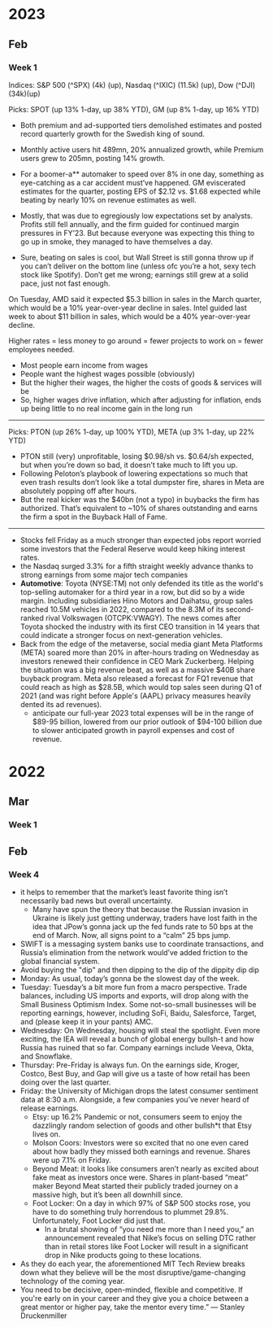# 2023

## Feb

### Week 1

Indices: S&P 500 (^SPX) (4k) (up), Nasdaq (^IXIC) (11.5k) (up), Dow (^DJI)(34k)(up)

Picks: SPOT (up 13% 1-day, up 38% YTD), GM (up 8% 1-day, up 16% YTD)

- Both premium and ad-supported tiers demolished estimates and posted record quarterly growth for the Swedish king of sound.
- Monthly active users hit 489mn, 20% annualized growth, while Premium users grew to 205mn, posting 14% growth.

- For a boomer-a** automaker to speed over 8% in one day, something as eye-catching as a car accident must’ve happened. GM eviscerated estimates for the quarter, posting EPS of $2.12 vs. $1.68 expected while beating by nearly 10% on revenue estimates as well.
- Mostly, that was due to egregiously low expectations set by analysts. Profits still fell annually, and the firm guided for continued margin pressures in FY’23. But because everyone was expecting this thing to go up in smoke, they managed to have themselves a day.

- Sure, beating on sales is cool, but Wall Street is still gonna throw up if you can’t deliver on the bottom line (unless ofc you’re a hot, sexy tech stock like Spotify). Don’t get me wrong; earnings still grew at a solid pace, just not fast enough.

On Tuesday, AMD said it expected $5.3 billion in sales in the March quarter, which would be a 10% year-over-year decline in sales.
Intel guided last week to about $11 billion in sales, which would be a 40% year-over-year decline.

Higher rates = less money to go around = fewer projects to work on = fewer employees needed.

- Most people earn income from wages
- People want the highest wages possible (obviously)
- But the higher their wages, the higher the costs of goods & services will be
- So, higher wages drive inflation, which after adjusting for inflation, ends up being little to no real income gain in the long run

---

Picks: PTON (up 26% 1-day, up 100% YTD), META (up 3% 1-day, up 22% YTD)

- PTON still (very) unprofitable, losing $0.98/sh vs. $0.64/sh expected, but when you’re down so bad, it doesn’t take much to lift you up.
- Following Peloton’s playbook of lowering expectations so much that even trash results don’t look like a total dumpster fire, shares in Meta are absolutely popping off after hours.
- But the real kicker was the $40bn (not a typo) in buybacks the firm has authorized. That’s equivalent to ~10% of shares outstanding and earns the firm a spot in the Buyback Hall of Fame.

---

- Stocks fell Friday as a much stronger than expected jobs report worried some investors that the Federal Reserve would keep hiking interest rates. 
- the Nasdaq surged 3.3% for a fifth straight weekly advance thanks to strong earnings from some major tech companies
- **Automotive**: Toyota (NYSE:TM) not only defended its title as the world's top-selling automaker for a third year in a row, but did so by a wide margin. Including subsidiaries Hino Motors and Daihatsu, group sales reached 10.5M vehicles in 2022, compared to the 8.3M of its second-ranked rival Volkswagen (OTCPK:VWAGY). The news comes after Toyota shocked the industry with its first CEO transition in 14 years that could indicate a stronger focus on next-generation vehicles.
- Back from the edge of the metaverse, social media giant Meta Platforms (META) soared more than 20% in after-hours trading on Wednesday as investors renewed their confidence in CEO Mark Zuckerberg. Helping the situation was a big revenue beat, as well as a massive $40B share buyback program. Meta also released a forecast for FQ1 revenue that could reach as high as $28.5B, which would top sales seen during Q1 of 2021 (and was right before Apple's (AAPL) privacy measures heavily dented its ad revenues).
  - anticipate our full-year 2023 total expenses will be in the range of $89-95 billion, lowered from our prior outlook of $94-100 billion due to slower anticipated growth in payroll expenses and cost of revenue.

# 2022

## Mar

### Week 1



## Feb

### Week 4
- it helps to remember that the market’s least favorite thing isn’t necessarily bad news but overall uncertainty.
  -  Many have spun the theory that because the Russian invasion in Ukraine is likely just getting underway, traders have lost faith in the idea that JPow’s gonna jack up the fed funds rate to 50 bps at the end of March. Now, all signs point to a “calm” 25 bps jump.
- SWIFT is a messaging system banks use to coordinate transactions, and Russia’s elimination from the network would’ve added friction to the global financial system.
- Avoid buying the "dip" and then dipping to the dip of the dippity dip dip
- Monday: As usual, today’s gonna be the slowest day of the week. 
- Tuesday: Tuesday’s a bit more fun from a macro perspective. Trade balances, including US imports and exports, will drop along with the Small Business Optimism Index. Some not-so-small businesses will be reporting earnings, however, including SoFi, Baidu, Salesforce, Target, and (please keep it in your pants) AMC. 
- Wednesday: On Wednesday, housing will steal the spotlight. Even more exciting, the IEA will reveal a bunch of global energy bullsh-t and how Russia has ruined that so far. Company earnings include Veeva, Okta, and Snowflake.
- Thursday: Pre-Friday is always fun. On the earnings side, Kroger, Costco, Best Buy, and Gap will give us a taste of how retail has been doing over the last quarter.
- Friday: the University of Michigan drops the latest consumer sentiment data at 8:30 a.m. Alongside, a few companies you’ve never heard of release earnings.
  - Etsy: up 16.2% Pandemic or not, consumers seem to enjoy the dazzlingly random selection of goods and other bullsh*t that Etsy lives on.
  - Molson Coors: Investors were so excited that no one even cared about how badly they missed both earnings and revenue. Shares were up 7.1% on Friday.
  - Beyond Meat: it looks like consumers aren’t nearly as excited about fake meat as investors once were. Shares in plant-based “meat” maker Beyond Meat started their publicly traded journey on a massive high, but it’s been all downhill since.
  - Foot Locker: On a day in which 97% of S&P 500 stocks rose, you have to do something truly horrendous to plummet 29.8%. Unfortunately, Foot Locker did just that. 
    - In a brutal showing of “you need me more than I need you,” an announcement revealed that Nike’s focus on selling DTC rather than in retail stores like Foot Locker will result in a significant drop in Nike products going to these locations.
- As they do each year, the aforementioned MIT Tech Review breaks down what they believe will be the most disruptive/game-changing technology of the coming year.
- You need to be decisive, open-minded, flexible and competitive. If you're early on in your career and they give you a choice between a great mentor or higher pay, take the mentor every time.” — Stanley Druckenmiller
